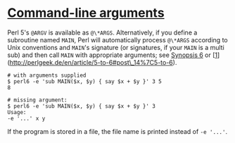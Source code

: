 [1]: http://rosettacode.org/wiki/Command-line_arguments

# [Command-line arguments][1]

Perl 5's `@ARGV` is available as `@\*ARGS`. Alternatively, if you define a subroutine named `MAIN`, Perl will automatically process `@\*ARGS` according to Unix conventions and `MAIN`'s signature (or signatures, if your `MAIN` is a multi sub) and then call `MAIN` with appropriate arguments; see [Synopsis 6](http://perlcabal.org/syn/S06.html#Declaring\_a\_MAIN\_subroutine) or [[1]](http://perlgeek.de/en/article/5-to-6#post\_14%7C5-to-6).

```perl6
# with arguments supplied
$ perl6 -e 'sub MAIN($x, $y) { say $x + $y }' 3 5
8
 
# missing argument:
$ perl6 -e 'sub MAIN($x, $y) { say $x + $y }' 3 
Usage:
-e '...' x y
```


If the program is stored in a file, the file name is printed instead of `-e '...'`.